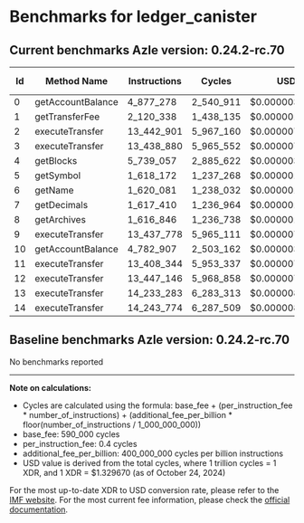 # Benchmarks for ledger_canister

## Current benchmarks Azle version: 0.24.2-rc.70

| Id  | Method Name       | Instructions | Cycles    | USD           | USD/Million Calls |
| --- | ----------------- | ------------ | --------- | ------------- | ----------------- |
| 0   | getAccountBalance | 4_877_278    | 2_540_911 | $0.0000033786 | $3.37             |
| 1   | getTransferFee    | 2_120_338    | 1_438_135 | $0.0000019122 | $1.91             |
| 2   | executeTransfer   | 13_442_901   | 5_967_160 | $0.0000079344 | $7.93             |
| 3   | executeTransfer   | 13_438_880   | 5_965_552 | $0.0000079322 | $7.93             |
| 4   | getBlocks         | 5_739_057    | 2_885_622 | $0.0000038369 | $3.83             |
| 5   | getSymbol         | 1_618_172    | 1_237_268 | $0.0000016452 | $1.64             |
| 6   | getName           | 1_620_081    | 1_238_032 | $0.0000016462 | $1.64             |
| 7   | getDecimals       | 1_617_410    | 1_236_964 | $0.0000016448 | $1.64             |
| 8   | getArchives       | 1_616_846    | 1_236_738 | $0.0000016445 | $1.64             |
| 9   | executeTransfer   | 13_437_778   | 5_965_111 | $0.0000079316 | $7.93             |
| 10  | getAccountBalance | 4_782_907    | 2_503_162 | $0.0000033284 | $3.32             |
| 11  | executeTransfer   | 13_408_344   | 5_953_337 | $0.0000079160 | $7.91             |
| 12  | executeTransfer   | 13_447_146   | 5_968_858 | $0.0000079366 | $7.93             |
| 13  | executeTransfer   | 14_233_283   | 6_283_313 | $0.0000083547 | $8.35             |
| 14  | executeTransfer   | 14_243_774   | 6_287_509 | $0.0000083603 | $8.36             |

## Baseline benchmarks Azle version: 0.24.2-rc.70

No benchmarks reported

---

**Note on calculations:**

-   Cycles are calculated using the formula: base_fee + (per_instruction_fee \* number_of_instructions) + (additional_fee_per_billion \* floor(number_of_instructions / 1_000_000_000))
-   base_fee: 590_000 cycles
-   per_instruction_fee: 0.4 cycles
-   additional_fee_per_billion: 400_000_000 cycles per billion instructions
-   USD value is derived from the total cycles, where 1 trillion cycles = 1 XDR, and 1 XDR = $1.329670 (as of October 24, 2024)

For the most up-to-date XDR to USD conversion rate, please refer to the [IMF website](https://www.imf.org/external/np/fin/data/rms_sdrv.aspx).
For the most current fee information, please check the [official documentation](https://internetcomputer.org/docs/current/developer-docs/gas-cost#execution).
